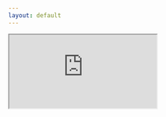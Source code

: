 ```yaml
---
layout: default
---
```


<div class="resp-div-vault">
  <iframe class="resp-iframe-vault"
          src="https://openvault.jgrizou.com/#/ui/level_0.json">
  </iframe>
</div>
